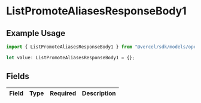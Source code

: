 # ListPromoteAliasesResponseBody1

## Example Usage

```typescript
import { ListPromoteAliasesResponseBody1 } from "@vercel/sdk/models/operations";

let value: ListPromoteAliasesResponseBody1 = {};
```

## Fields

| Field       | Type        | Required    | Description |
| ----------- | ----------- | ----------- | ----------- |